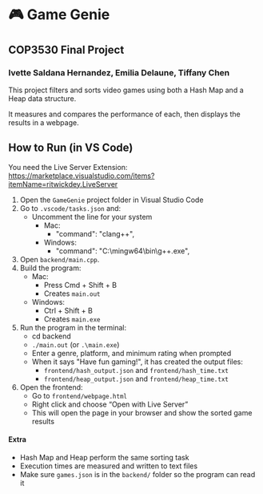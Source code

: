 # 🎮 Game Genie 
## COP3530 Final Project
### Ivette Saldana Hernandez, Emilia Delaune, Tiffany Chen
This project filters and sorts video games using both a Hash Map and a Heap data structure.

It measures and compares the performance of each, then displays the results in a webpage.

## How to Run (in VS Code)
You need the Live Server Extension: https://marketplace.visualstudio.com/items?itemName=ritwickdey.LiveServer
1. Open the `GameGenie` project folder in Visual Studio Code
2. Go to `.vscode/tasks.json` and:
   - Uncomment the line for your system
     - Mac:
       - "command": "clang++",
     - Windows:
       - "command": "C:\\mingw64\\bin\\g++.exe",
3. Open `backend/main.cpp`.
4. Build the program:
   - Mac:
     - Press Cmd + Shift + B
     - Creates `main.out`
   - Windows:
     - Ctrl + Shift + B
     - Creates `main.exe`
5. Run the program in the terminal:
      - cd backend
      - `./main.out` (or `.\main.exe`)
   - Enter a genre, platform, and minimum rating when prompted
   - When it says "Have fun gaming!", it has created the output files:
     - `frontend/hash_output.json` and `frontend/hash_time.txt`
     - `frontend/heap_output.json` and `frontend/heap_time.txt`
7. Open the frontend:
   - Go to `frontend/webpage.html`
   - Right click and choose “Open with Live Server”
   - This will open the page in your browser and show the sorted game results

#### Extra
- Hash Map and Heap perform the same sorting task
- Execution times are measured and written to text files
- Make sure `games.json` is in the `backend/` folder so the program can read it
